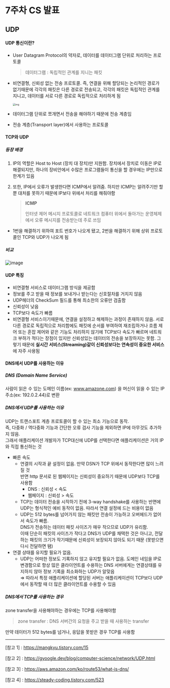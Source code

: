 # 7주차 CS 발표

## UDP

#### UDP 통신이란?

- User Datagram Protocol의 약자로, 데이터를 데이터그램 단위로 처리하는 프로토콜

  > 데이터그램 : 독립적인 관계를 지니는 패킷

- 비연결형, 신뢰성 없는 전송 프로토콜. 즉, 연결을 위해 할당되는 논리적인 경로가 없기때문에 각각의 패킷은 다른 경로로 전송되고, 각각의 패킷은 독립적인 관계를 지니고, 데이터를 서로 다른 경로로 독립적으로 처리하게 됨

  <img src="https://t1.daumcdn.net/cfile/tistory/9969973359FEB59309" alt="img" style="zoom:50%;" />

- 데이터그램 단위로 쪼개면서 전송을 해야하기 때문에 전송 계층임

- 전송 계층(Transport layer)에서 사용하는 프로토콜



#### TCP와 UDP

##### 등장 배경

1. IP의 역할은 Host to Host (장치 대 장치)만 지원함. 장치에서 장치로 이동은 IP로 해결되지만, 하나의 장비안에서 수많은 프로그램들이 통신을 할 경우에는 IP만으로 한계가 있음

2. 또한, IP에서 오류가 발생한다면 ICMP에서 알려줌. 하지만 ICMP는 알려주기만 할 뿐 대처를 못하기 때문에 IP보다 위에서 처리를 해줘야함

   > **ICMP**
   >
   > 인터넷 제어 메시지 프로토콜로 네트워크 컴퓨터 위에서 돌아가는 운영체제에서 오류 메시지를 전송받는데 주로 쓰임

- 1번을 해결하기 위하여 포트 번호가 나오게 됐고, 2번을 해결하기 위해 상위 프로토콜인 TCP와 UDP가 나오게 됨

##### 비교

![image](https://user-images.githubusercontent.com/26523814/152816786-9b41dbb8-199e-4fd8-88d4-be370a34f3af.png)



#### UDP 특징

- 비연결형 서비스로 데이터그램 방식을 제공함
- 정보를 주고 받을 때 정보를 보내거나 받는다는 신호절차를 거치지 않음
- UDP헤더의 CheckSum 필드를 통해 최소한의 오류만 검출함
- 신뢰성이 낮음
- TCP보다 속도가 빠름 
- 비연결형 서비스이기때문에, 연결을 설정하고 해제하는 과정이 존재하지 않음. 서로 다른 경로로 독립적으로 처리함에도 패킷에 순서를 부여하여 재조립하거나 흐름 제어 또는 혼잡 제어와 같은 기능도 처리하지 않기에 TCP보다 속도가 빠르며 네트워크 부하가 적다는 장점이 있지만 신뢰성있는 데이터의 전송을 보장하지는 못함. 그렇기 때문에 **실시간 서비스(Streaming)같이 신뢰성보다는 연속성이 중요한 서비스**에 자주 사용됨



#### DNS에서 UDP를 사용하는 이유

##### DNS (Domain Name Service)

사람이 읽은 수 있는 도메인 이름(ex: www.amazone.com) 을 머신이 읽을 수 있는 IP주소(ex: 192.0.2.44)로 변환



##### DNS에서 UDP를 사용하는 이유

UDP는 트랜스포트 계층 프로토콜이 할 수 있는 최소 기능으로 동작.</br>
즉, 다중화 / 역다중화 기능과 간단한 오류 검사 기능을 제외하면 IP에 아무것도 추가하지 않음.</br>
그래서 애플리케이션 개발자가 TCP대신에 UDP를 선택한다면 애플리케이션은 거의 IP와 직접 통신하는 것

- 빠른 속도
  - 연결의 시작과 끝 설정이 없음. 만약 DSN가 TCP 위에서 동작한다면 많이 느려질 것</br>
    반면 http 문서로 된 웹페이지는 신뢰성이 중요하기 때문에 UDP보다  TCP를 사용함
    - DNS : 신뢰성 < 속도
    - 웹페이지 : 신뢰성 > 속도
  - TCP는 데이터 전송을 시작하기 전에 3-way handshake를 사용하는 반면에 UDP는 형식적인 예비 동작이 없음. 따라서 연결 설정에 드는 비용이 없음
  - UDP는 512 bytes를 넘어가지 않는 패킷만 전송이 가능하고 오버헤드가 없어서 속도가 빠름.<br>
    DNS가 전송하는 데이터 패킷 사이즈가 매우 작으므로 UDP가 유리함. <br>
    이때 단순히 패킷의 사이즈가 작다고 DNS가 UDP를 채택한 것은 아니고, 전달하는 패킷의 크기가 작기때문에 신뢰성이 보장되지 않아도 되기 때문 (못받으면 다시 전달하면 됌)
- 연결 상태를 유지할 필요가 없음.
  - UDP는 어떠한 정보도 기록하지 않고 유지할 필요가 없음. 도메인 네임을 IP로 변경함으로 항상 많은 클라이언트를 수용하는 DNS 서버에게는 연결상태를 유지하지 않아 정보 기록을 최소화하는 UDP가 알맞음</br>
    ⇒ 따라서 특정 애플리케이션에 할당된 서버는 애플리케이션이 TCP보다 UDP에서 동작할 때 더 많은 클라이언트를 수용할 수 있음

##### DNS에서 TCP를 사용하는 경우

zone transfer을 사용해야하는 경우에는 TCP를 사용해야함

> zone transfer : DNS 서버간의 요청을 주고 받을 때 사용하는 transfer

만약 데이터가 512 bytes를 넘거나, 응답을 못받은 경우 TCP를 사용함



---

[참고 1] : <https://mangkyu.tistory.com/15>

[참고 2] : <https://gyoogle.dev/blog/computer-science/network/UDP.html>

[참고 3] : <https://aws.amazon.com/ko/route53/what-is-dns/>

[참고 4] : <https://steady-coding.tistory.com/523>
